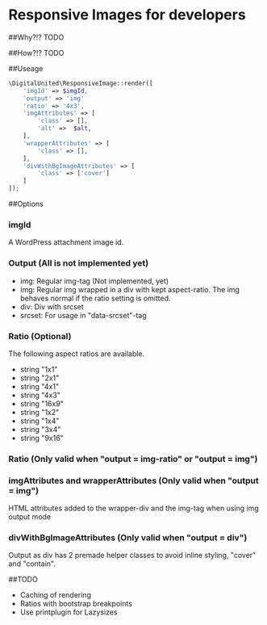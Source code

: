 # Responsive Images for developers #

##Why?!?
TODO

##How?!?
TODO

##Useage
```php
\DigitalUnited\ResponsiveImage::render([
    'imgId' => $imgId,
    'output' => 'img'
    'ratio' => '4x3',
    'imgAttributes' => [
        'class' => [],
        'alt' =>  $alt,
    ],
    'wrapperAttributes' => [
        'class' => [],
    ],
    'divWithBgImageAttributes' => [
        'class' => ['cover']
    ]
]);
```

##Options

### imgId
A WordPress attachment image id.

### Output (All is not implemented yet)
- img: Regular img-tag (Not implemented, yet)
- img: Regular img wrapped in a div with kept aspect-ratio. The img behaves normal if the ratio setting is omitted.
- div: Div with srcset
- srcset: For usage in "data-srcset"-tag

### Ratio (Optional)
The following aspect ratios are available.
- string "1x1"
- string "2x1"
- string "4x1"
- string "4x3"
- string "16x9"
- string "1x2"
- string "1x4"
- string "3x4"
- string "9x16"

### Ratio (Only valid when "output = img-ratio" or "output = img")

### imgAttributes and wrapperAttributes (Only valid when "output = img")
HTML attributes added to the wrapper-div and the img-tag when using img output mode

### divWithBgImageAttributes (Only valid when "output = div")
Output as div has 2 premade helper classes to avoid inline styling, "cover" and "contain". 

##TODO
- Caching of rendering
- Ratios with bootstrap breakpoints
- Use printplugin for Lazysizes
